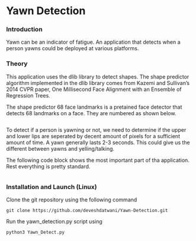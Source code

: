# Yawn Detection 

### Introduction

Yawn can be an indicator of fatigue. An application that detects when a person yawns could be deployed at various platforms.

### Theory

This application uses the dlib library to detect shapes. The shape predictor algorithm implemented in the dlib library comes from Kazemi and Sullivan’s 2014 CVPR paper, One Millisecond Face Alignment with an Ensemble of Regression Trees.

The shape predictor 68 face landmarks is a pretained face detector that detects 68 landmarks on a face. They are numbered as shown below.

![]()

To detect if a person is yawning or not, we need to determine if the upper and lower lips are seperated by decent amount of pixels for a sufficient amount of time. A yawn generally lasts 2-3 seconds. This could give us the different between yawns and yelling/talking.

The following code block shows the most important part of tha application. Rest everything is pretty standard.

![]()

### Installation and Launch (Linux)

Clone the git repository using the following command 

```
git clone https://github.com/deveshdatwani/Yawn-Detection.git
```

Run the yawn_detection.py script using

``` 
python3 Yawn_Detect.py
```

